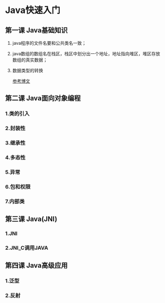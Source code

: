 # Java快速入门

## 第一课 Java基础知识

1. java程序的文件名要和公共类名一致；

2. java数组的数组名在栈区，栈区中划分出一个地址，地址指向堆区，堆区存放数组的真实数据；

3. 数据类型的转换

	[参考博文](https://www.jb51.net/article/240599.htm#_lab2_0_1)

## 第二课 Java面向对象编程

### 1.类的引入

### 2.封装性

### 3.继承性

### 4.多态性

### 5.异常

### 6.包和权限

### 7.内部类

## 第三课 Java(JNI)

### 1.JNI

### 2.JNI_C调用JAVA

## 第四课 Java高级应用

### 1.泛型

### 2.反射





